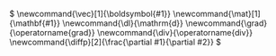 $
  \newcommand{\vec}[1]{\boldsymbol{#1}}
  \newcommand{\mat}[1]{\mathbf{#1}}
  \newcommand{\dl}{\mathrm{d}}
  \newcommand{\grad}{\operatorname{grad}}
  \newcommand{\div}{\operatorname{div}}
  \newcommand{\diffp}[2]{\frac{\partial #1}{\partial #2}}
$